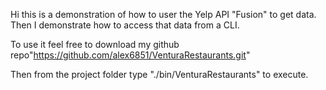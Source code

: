 Hi this is a demonstration of how to user the Yelp API "Fusion" to get data. 
Then I demonstrate how to access that data from a CLI.

To use it feel free to download my github repo"https://github.com/alex6851/VenturaRestaurants.git" 

Then from the project folder type "./bin/VenturaRestaurants" to execute.